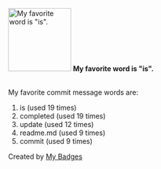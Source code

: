 <img src="https://github.com/my-badges/my-badges/blob/master/src/all-badges/favorite-word/favorite-word.png?raw=true" alt="My favorite word is &quot;is&quot;." title="My favorite word is &quot;is&quot;." width="128">
<strong>My favorite word is &quot;is&quot;.</strong>
<br><br>

My favorite commit message words are:

1. is (used 19 times)
2. completed (used 19 times)
3. update (used 12 times)
4. readme.md (used 9 times)
5. commit (used 9 times)


Created by <a href="https://github.com/my-badges/my-badges">My Badges</a>